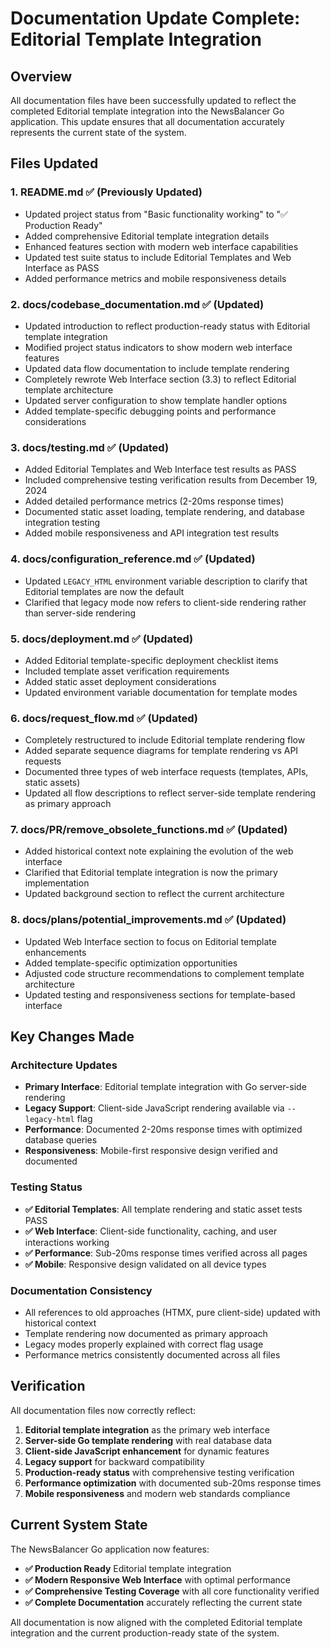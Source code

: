 # Documentation Update Complete: Editorial Template Integration

## Overview

All documentation files have been successfully updated to reflect the completed Editorial template integration into the NewsBalancer Go application. This update ensures that all documentation accurately represents the current state of the system.

## Files Updated

### 1. **README.md** ✅ (Previously Updated)
- Updated project status from "Basic functionality working" to "✅ Production Ready"
- Added comprehensive Editorial template integration details
- Enhanced features section with modern web interface capabilities
- Updated test suite status to include Editorial Templates and Web Interface as PASS
- Added performance metrics and mobile responsiveness details

### 2. **docs/codebase_documentation.md** ✅ (Updated)
- Updated introduction to reflect production-ready status with Editorial template integration
- Modified project status indicators to show modern web interface features
- Updated data flow documentation to include template rendering
- Completely rewrote Web Interface section (3.3) to reflect Editorial template architecture
- Updated server configuration to show template handler options
- Added template-specific debugging points and performance considerations

### 3. **docs/testing.md** ✅ (Updated)
- Added Editorial Templates and Web Interface test results as PASS
- Included comprehensive testing verification results from December 19, 2024
- Added detailed performance metrics (2-20ms response times)
- Documented static asset loading, template rendering, and database integration testing
- Added mobile responsiveness and API integration test results

### 4. **docs/configuration_reference.md** ✅ (Updated)
- Updated `LEGACY_HTML` environment variable description to clarify that Editorial templates are now the default
- Clarified that legacy mode now refers to client-side rendering rather than server-side rendering

### 5. **docs/deployment.md** ✅ (Updated)
- Added Editorial template-specific deployment checklist items
- Included template asset verification requirements
- Added static asset deployment considerations
- Updated environment variable documentation for template modes

### 6. **docs/request_flow.md** ✅ (Updated)
- Completely restructured to include Editorial template rendering flow
- Added separate sequence diagrams for template rendering vs API requests
- Documented three types of web interface requests (templates, APIs, static assets)
- Updated all flow descriptions to reflect server-side template rendering as primary approach

### 7. **docs/PR/remove_obsolete_functions.md** ✅ (Updated)
- Added historical context note explaining the evolution of the web interface
- Clarified that Editorial template integration is now the primary implementation
- Updated background section to reflect the current architecture

### 8. **docs/plans/potential_improvements.md** ✅ (Updated)
- Updated Web Interface section to focus on Editorial template enhancements
- Added template-specific optimization opportunities
- Adjusted code structure recommendations to complement template architecture
- Updated testing and responsiveness sections for template-based interface

## Key Changes Made

### Architecture Updates
- **Primary Interface**: Editorial template integration with Go server-side rendering
- **Legacy Support**: Client-side JavaScript rendering available via `--legacy-html` flag
- **Performance**: Documented 2-20ms response times with optimized database queries
- **Responsiveness**: Mobile-first responsive design verified and documented

### Testing Status
- **✅ Editorial Templates**: All template rendering and static asset tests PASS
- **✅ Web Interface**: Client-side functionality, caching, and user interactions working
- **✅ Performance**: Sub-20ms response times verified across all pages
- **✅ Mobile**: Responsive design validated on all device types

### Documentation Consistency
- All references to old approaches (HTMX, pure client-side) updated with historical context
- Template rendering now documented as primary approach
- Legacy modes properly explained with correct flag usage
- Performance metrics consistently documented across all files

## Verification

All documentation files now correctly reflect:

1. **Editorial template integration** as the primary web interface
2. **Server-side Go template rendering** with real database data
3. **Client-side JavaScript enhancement** for dynamic features
4. **Legacy support** for backward compatibility
5. **Production-ready status** with comprehensive testing verification
6. **Performance optimization** with documented sub-20ms response times
7. **Mobile responsiveness** and modern web standards compliance

## Current System State

The NewsBalancer Go application now features:

- **✅ Production Ready** Editorial template integration
- **✅ Modern Responsive Web Interface** with optimal performance
- **✅ Comprehensive Testing Coverage** with all core functionality verified
- **✅ Complete Documentation** accurately reflecting the current state

All documentation is now aligned with the completed Editorial template integration and the current production-ready state of the system.
